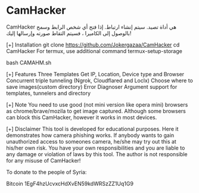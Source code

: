 # CamHacker
CamHacker هي أداة تصيد. سيتم إنشاء ارتباط. إذا فتح أي شخص الرابط وسمح بالوصول إلى الكاميرا ، فسيتم التقاط صورته وإرسالها إليك!


[+] Installation
git clone https://github.com/Jokergazaa/CamHacker
cd CamHacker
For termux, use additional command termux-setup-storage

bash CAMAHM.sh




[+] Features
Three Templates
Get IP, Location, Device type and Browser
Concurrent triple tunneling (Ngrok, Cloudflared and Loclx)
Choose where to save images(custom directory)
Error Diagnoser
Argument support for templates, tunnelers and directory



[+] Note
You need to use good (not mini version like opera mini) browsers as chrome/brave/mozila to get image captured. Although some browsers can block this CamHacker, however it works in most devices.


[+] Disclaimer
This tool is developed for educational purposes. Here it demonstrates how camera phishing works. If anybody wants to gain unauthorized access to someones camera, he/she may try out this at his/her own risk. You have your own responsibilities and you are liable to any damage or violation of laws by this tool. The author is not responsible for any misuse of CamHacker!


To donate to the people of Syria:


Bitcoin
1EgF4hzUcvxcHdXvEN59kdWRSzZZ1Uq1G9




